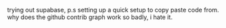 trying out supabase, p.s setting up a quick setup to copy paste code from.
why does the github contrib graph work so badly, i hate it.
